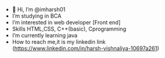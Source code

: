 - 👋 Hi, I’m @imharsh01
-  I’m studying in BCA 
-  I’m interested in web developer [Front end]
-  Skills HTML,CSS, C++(basic), Cprogramming 
-  I’m currently learning java
-  How to reach me,it is my linkedin link (https://www.linkedin.com/in/harsh-vishnaliya-10697a261)

<!---
imharsh01/imharsh01 is a ✨ special ✨ repository because its `README.md` (this file) appears on your GitHub profile.
You can click the Preview link to take a look at your changes.
--->
